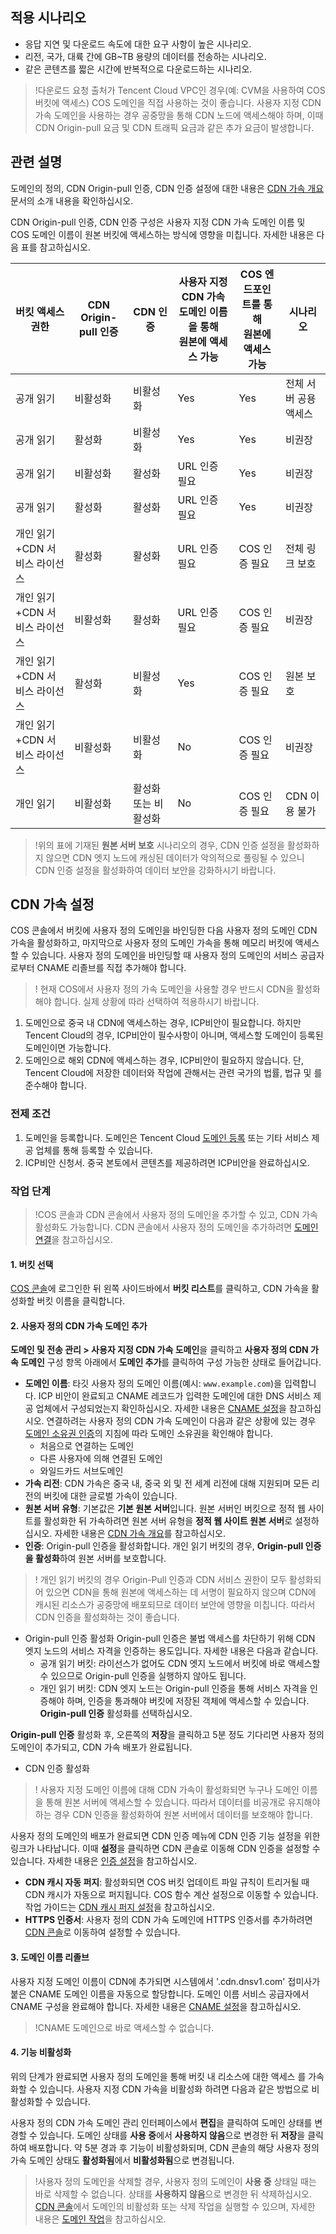 ## 적용 시나리오

- 응답 지연 및 다운로드 속도에 대한 요구 사항이 높은 시나리오.
- 리전, 국가, 대륙 간에 GB~TB 용량의 데이터를 전송하는 시나리오.
- 같은 콘텐츠를 짧은 시간에 반복적으로 다운로드하는 시나리오.

>!다운로드 요청 출처가 Tencent Cloud VPC인 경우(예: CVM을 사용하여 COS 버킷에 액세스) COS 도메인을 직접 사용하는 것이 좋습니다. 사용자 지정 CDN 가속 도메인을 사용하는 경우 공중망을 통해 CDN 노드에 액세스해야 하며, 이때 CDN Origin-pull 요금 및 CDN 트래픽 요금과 같은 추가 요금이 발생합니다.
>

## 관련 설명

도메인의 정의, CDN Origin-pull 인증, CDN 인증 설정에 대한 내용은 [CDN 가속 개요](https://intl.cloud.tencent.com/document/product/436/18669) 문서의 소개 내용을 확인하십시오.

CDN Origin-pull 인증, CDN 인증 구성은 사용자 지정 CDN 가속 도메인 이름 및 COS 도메인 이름이 원본 버킷에 액세스하는 방식에 영향을 미칩니다. 자세한 내용은 다음 표를 참고하십시오.

| 버킷 액세스 권한       | CDN Origin-pull 인증 | CDN 인증 | 사용자 지정 CDN 가속 도메인 이름을 통해 <br>원본에 액세스 가능 | COS 엔드포인트를 통해 <br>원본에 액세스 가능 | 시나리오     |
| ------------------- | ------------ | ------------ | --------------- | --------------- | ------------ |
| 공개 읽기              | 비활성화         | 비활성화         | Yes          | Yes          | 전체 서버 공용 액세스 |
| 공개 읽기              | 활성화         | 비활성화         | Yes          | Yes          | 비권장       |
| 공개 읽기              | 비활성화         | 활성화         | URL 인증 필요          | Yes          | 비권장       |
| 공개 읽기              | 활성화         | 활성화         | URL 인증 필요          | Yes          | 비권장       |
| 개인 읽기+CDN 서비스 라이선스 | 활성화         | 활성화         | URL 인증 필요 | COS 인증 필요 | 전체 링크 보호   |
| 개인 읽기+CDN 서비스 라이선스 | 비활성화         | 활성화         | URL 인증 필요       | COS 인증 필요 | 비권장       |
| 개인 읽기+CDN 서비스 라이선스 | 활성화         | 비활성화         | Yes          | COS 인증 필요 | 원본 보호    |
| 개인 읽기+CDN 서비스 라이선스 | 비활성화         | 비활성화         | No        | COS 인증 필요 | 비권장       |
| 개인 읽기              | 비활성화         | 활성화 또는 비활성화         | No | COS 인증 필요 | CDN 이용 불가 |

>!위의 표에 기재된 **원본 서버 보호** 시나리오의 경우, CDN 인증 설정을 활성화하지 않으면 CDN 엣지 노드에 캐싱된 데이터가 악의적으로 풀링될 수 있으니 CDN 인증 설정을 활성화하여 데이터 보안을 강화하시기 바랍니다.

## CDN 가속 설정


COS 콘솔에서 버킷에 사용자 정의 도메인을 바인딩한 다음 사용자 정의 도메인 CDN 가속을 활성화하고, 마지막으로 사용자 정의 도메인 가속을 통해 메모리 버킷에 액세스할 수 있습니다. 사용자 정의 도메인을 바인딩할 때 사용자 정의 도메인의 서비스 공급자로부터 CNAME 리졸브를 직접 추가해야 합니다.

>! 현재 COS에서 사용자 정의 가속 도메인을 사용할 경우 반드시 CDN을 활성화해야 합니다. 실제 상황에 따라 선택하여 적용하시기 바랍니다.
1. 도메인으로 중국 내 CDN에 액세스하는 경우, ICP비안이 필요합니다. 하지만 Tencent Cloud의 경우, ICP비안이 필수사항이 아니며, 액세스할 도메인이 등록된 도메인이면 가능합니다.
2. 도메인으로 해외 CDN에 액세스하는 경우, ICP비안이 필요하지 않습니다. 단, Tencent Cloud에 저장한 데이터와 작업에 관해서는 관련 국가의 법률, 법규 및 [<General Service Level Agreements>](https://intl.cloud.tencent.com/document/product/301/12905)를 준수해야 합니다.

### 전제 조건


1. 도메인을 등록합니다. 도메인은 Tencent Cloud [도메인 등록](https://console.cloud.tencent.com/domain) 또는 기타 서비스 제공 업체를 통해 등록할 수 있습니다.
2. ICP비안 신청서. 중국 본토에서 콘텐츠를 제공하려면 ICP비안을 완료하십시오.

### 작업 단계

>!COS 콘솔과 CDN 콘솔에서 사용자 정의 도메인을 추가할 수 있고, CDN 가속 활성화도 가능합니다. CDN 콘솔에서 사용자 정의 도메인을 추가하려면 [도메인 연결](https://intl.cloud.tencent.com/document/product/228/5734)을 참고하십시오.

#### 1. 버킷 선택
[COS 콘솔](https://console.cloud.tencent.com/cos5)에 로그인한 뒤 왼쪽 사이드바에서 **버킷 리스트**를 클릭하고, CDN 가속을 활성화할 버킷 이름을 클릭합니다.

#### 2. 사용자 정의 CDN 가속 도메인 추가

**도메인 및 전송 관리 > 사용자 지정 CDN 가속 도메인**을 클릭하고 **사용자 정의 CDN 가속 도메인** 구성 항목 아래에서 **도메인 추가**를 클릭하여 구성 가능한 상태로 들어갑니다.
  - **도메인 이름**: 타깃 사용자 정의 도메인 이름(예시: `www.example.com`)을 입력합니다. ICP 비안이 완료되고 CNAME 레코드가 입력한 도메인에 대한 DNS 서비스 제공 업체에서 구성되었는지 확인하십시오. 자세한 내용은 [CNAME 설정](https://intl.cloud.tencent.com/document/product/228/3121)을 참고하십시오. 연결하려는 사용자 정의 CDN 가속 도메인이 다음과 같은 상황에 있는 경우 [도메인 소유권 인증](https://intl.cloud.tencent.com/document/product/228/42693)의 지침에 따라 도메인 소유권을 확인해야 합니다.
     - 처음으로 연결하는 도메인
     - 다른 사용자에 의해 연결된 도메인
     - 와일드카드 서브도메인
  - **가속 리전**: CDN 가속은 중국 내, 중국 외 및 전 세계 리전에 대해 지원되며 모든 리전의 버킷에 대한 글로벌 가속이 있습니다.
  - **원본 서버 유형**: 기본값은 **기본 원본 서버**입니다. 원본 서버인 버킷으로 정적 웹 사이트를 활성화한 뒤 가속하려면 원본 서버 유형을 **정적 웹 사이트 원본 서버**로 설정하십시오. 자세한 내용은 [CDN 가속 개요](https://intl.cloud.tencent.com/document/product/436/18669)를 참고하십시오.
  - **인증**: Origin-pull 인증을 활성화합니다. 개인 읽기 버킷의 경우, **Origin-pull 인증을 활성화**하여 원본 서버를 보호합니다.
>!
>개인 읽기 버킷의 경우 Origin-Pull 인증과 CDN 서비스 권한이 모두 활성화되어 있으면 CDN을 통해 원본에 액세스하는 데 서명이 필요하지 않으며 CDN에 캐시된 리소스가 공중망에 배포되므로 데이터 보안에 영향을 미칩니다. 따라서 CDN 인증을 활성화하는 것이 좋습니다.
>
  - Origin-pull 인증 활성화
Origin-pull 인증은 불법 액세스를 차단하기 위해 CDN 엣지 노드의 서비스 자격을 인증하는 용도입니다. 자세한 내용은 다음과 같습니다.
     - 공개 읽기 버킷: 라이선스가 없어도 CDN 엣지 노드에서 버킷에 바로 액세스할 수 있으므로 Origin-pull 인증을 실행하지 않아도 됩니다.
     - 개인 읽기 버킷: CDN 엣지 노드는 Origin-pull 인증을 통해 서비스 자격을 인증해야 하며, 인증을 통과해야 버킷에 저장된 객체에 액세스할 수 있습니다. **Origin-pull 인증** 활성화를 선택하십시오.

**Origin-pull 인증** 활성화 후, 오른쪽의 **저장**을 클릭하고 5분 정도 기다리면 사용자 정의 도메인이 추가되고, CDN 가속 배포가 완료됩니다.
  - CDN 인증 활성화
>!
>사용자 지정 도메인 이름에 대해 CDN 가속이 활성화되면 누구나 도메인 이름을 통해 원본 서버에 액세스할 수 있습니다. 따라서 데이터를 비공개로 유지해야 하는 경우 CDN 인증을 활성화하여 원본 서버에서 데이터를 보호해야 합니다.
>
사용자 정의 도메인의 배포가 완료되면 CDN 인증 메뉴에 CDN 인증 기능 설정을 위한 링크가 나타납니다. 이때 **설정**을 클릭하면 CDN 콘솔로 이동해 CDN 인증을 설정할 수 있습니다. 자세한 내용은 [인증 설정](https://intl.cloud.tencent.com/document/product/228/35237)을 참고하십시오.

  - **CDN 캐시 자동 퍼지**: 활성화되면 COS 버킷 업데이트 파일 규칙이 트리거될 때 CDN 캐시가 자동으로 퍼지됩니다. COS 함수 계산 설정으로 이동할 수 있습니다. 작업 가이드는 [CDN 캐시 퍼지 설정](https://intl.cloud.tencent.com/document/product/436/37273)을 참고하십시오.
  - **HTTPS 인증서**: 사용자 정의 CDN 가속 도메인에 HTTPS 인증서를 추가하려면 [CDN 콘솔](https://console.cloud.tencent.com/cdn/certificate)로 이동하여 설정할 수 있습니다.


#### 3. 도메인 이름 리졸브

사용자 지정 도메인 이름이 CDN에 추가되면 시스템에서 '.cdn.dnsv1.com' 접미사가 붙은 CNAME 도메인 이름을 자동으로 할당합니다. 도메인 이름 서비스 공급자에서 CNAME 구성을 완료해야 합니다. 자세한 내용은 [CNAME 설정](https://intl.cloud.tencent.com/document/product/228/3121)을 참고하십시오.

>!CNAME 도메인으로 바로 액세스할 수 없습니다.



#### 4. 기능 비활성화

위의 단계가 완료되면 사용자 정의 도메인을 통해 버킷 내 리소스에 대한 액세스 를 가속화할 수 있습니다. 사용자 지정 CDN 가속을 비활성화 하려면 다음과 같은 방법으로 비활성화할 수 있습니다.

사용자 정의 CDN 가속 도메인 관리 인터페이스에서 **편집**을 클릭하여 도메인 상태를 변경할 수 있습니다. 도메인 상태를 **사용 중**에서 **사용하지 않음**으로 변경한 뒤 **저장**을 클릭하여 배포합니다. 약 5분 경과 후 기능이 비활성화되며, CDN 콘솔의 해당 사용자 정의 가속 도메인 상태도 **활성화됨**에서 **비활성화됨**으로 변경됩니다.

>!사용자 정의 도메인을 삭제할 경우, 사용자 정의 도메인이 **사용 중** 상태일 때는 바로 삭제할 수 없습니다. 상태를 **사용하지 않음**으로 변경한 뒤 삭제하십시오. [CDN 콘솔](https://console.cloud.tencent.com/cdn)에서 도메인의 비활성화 또는 삭제 작업을 실행할 수 있으며, 자세한 내용은 [도메인 작업](https://intl.cloud.tencent.com/document/product/228/5736)을 참고하십시오.


